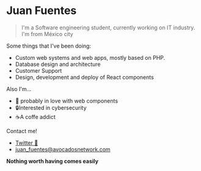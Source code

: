 # Juan Fuentes
> I'm a Software engineering student, currently working on IT industry. 
> I'm  from México city  

Some things that I've been doing:

- Custom web systems and web apps, mostly based on PHP.
- Database design and architecture
- Customer Support
- Design, development and deploy of React components

Also I'm...

- 💚 probably in love with web components 
- 🔒Interested in cybersecurity
- ☕️A coffe addict

Contact me!
- [Twitter 🐣](https://twitter.com/john024x)
- juan_fuentes@avocadosnetwork.com

**Nothing worth having comes easily**
